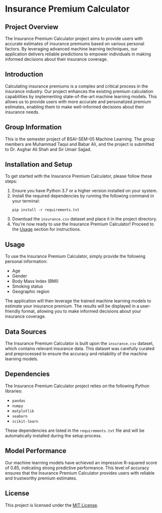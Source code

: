 # Insurance Premium Calculator

## Project Overview
The Insurance Premium Calculator project aims to provide users with accurate estimates of insurance premiums based on various personal factors. By leveraging advanced machine learning techniques, our application delivers reliable predictions to empower individuals in making informed decisions about their insurance coverage.

## Introduction
Calculating insurance premiums is a complex and critical process in the insurance industry. Our project enhances the existing premium calculation capabilities by implementing state-of-the-art machine learning models. This allows us to provide users with more accurate and personalized premium estimates, enabling them to make well-informed decisions about their insurance needs.

## Group Information
This is the semester project of BSAI-SEM-05 Machine Learning. The group members are Muhammad Taqui and Babar Ali, and the project is submitted to Dr. Asghar Ali Shah and Sir Umair Sajjad.

## Installation and Setup
To get started with the Insurance Premium Calculator, please follow these steps:

1. Ensure you have Python 3.7 or a higher version installed on your system.
2. Install the required dependencies by running the following command in your terminal:
   ```
   pip install -r requirements.txt
   ```
3. Download the `insurance.csv` dataset and place it in the project directory.
4. You're now ready to use the Insurance Premium Calculator! Proceed to the [Usage](#usage) section for instructions.

## Usage
To use the Insurance Premium Calculator, simply provide the following personal information:

- Age
- Gender
- Body Mass Index (BMI)
- Smoking status
- Geographic region

The application will then leverage the trained machine learning models to estimate your insurance premium. The results will be displayed in a user-friendly format, allowing you to make informed decisions about your insurance coverage.

## Data Sources
The Insurance Premium Calculator is built upon the `insurance.csv` dataset, which contains relevant insurance data. This dataset was carefully curated and preprocessed to ensure the accuracy and reliability of the machine learning models.

## Dependencies
The Insurance Premium Calculator project relies on the following Python libraries:

- `pandas`
- `numpy`
- `matplotlib`
- `seaborn`
- `scikit-learn`

These dependencies are listed in the `requirements.txt` file and will be automatically installed during the setup process.

## Model Performance
Our machine learning models have achieved an impressive R-squared score of 0.85, indicating strong predictive performance. This level of accuracy ensures that the Insurance Premium Calculator provides users with reliable and trustworthy premium estimates.


## License
This project is licensed under the [MIT License](LICENSE).
